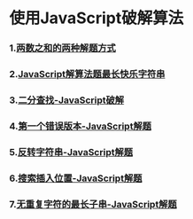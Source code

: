 # 使用JavaScript破解算法

### 1.[两数之和的两种解题方式](https://juejin.cn/post/7126779227390607368)
### 2.[JavaScript解算法题最长快乐字符串](https://juejin.cn/post/7127140533343879181)
### 3.[二分查找-JavaScript破解](https://juejin.cn/post/7127656539313143822)
### 4.[第一个错误版本-JavaScript解题](https://juejin.cn/post/7128029782767304718)
### 5.[反转字符串-JavaScript解题](https://juejin.cn/post/7128398456753750030)
### 6.[搜索插入位置-JavaScript解题](https://juejin.cn/post/7128675995225161735)
### 7.[无重复字符的最长子串-JavaScript解题](https://juejin.cn/post/7129154973639639077)